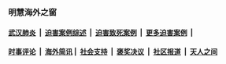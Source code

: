 
### 明慧海外之窗

####  [武汉肺炎](indexes/365.md?t=07080100) &nbsp;|&nbsp;  [迫害案例综述](indexes/328.md?t=07080100) &nbsp;|&nbsp; [迫害致死案例](indexes/277.md?t=07080100)  &nbsp;|&nbsp; [更多迫害案例](indexes/81.md?t=07080100)  &nbsp;|&nbsp; 
####  [时事评论](indexes/19.md?t=07080100) &nbsp;|&nbsp; [海外简讯](indexes/245.md?t=07080100)&nbsp;|&nbsp;  [社会支持](indexes/140.md?t=07080100) &nbsp;|&nbsp; [褒奖决议](indexes/282.md?t=07080100) &nbsp;|&nbsp; [社区报道](indexes/91.md?t=07080100)  &nbsp;|&nbsp; [天人之间](indexes/78.md?t=07080100) 

